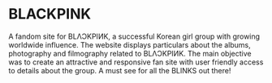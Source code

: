 # BLACKPINK 
A fandom site for BLΛƆKPIИK, a successful Korean girl group with growing worldwide influence. The website displays particulars about the albums, photography and filmography related to BLΛƆKPIИK. The main objective was to create an attractive and responsive fan site with user friendly access to details about the group. A must see for all the BLINKS out there!
